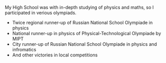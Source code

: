 My High School was with in-depth studying of physics and maths, so I participated in verious olympiads.
 - Twice regional runner-up of Russian National School Olympiade in physics
 - National runner-up in physics of Physical-Technological Olympiade by MIPT
 - City runner-up of Russian National School Olympiade in physics and infromatics
 - And other victories in local competitions

